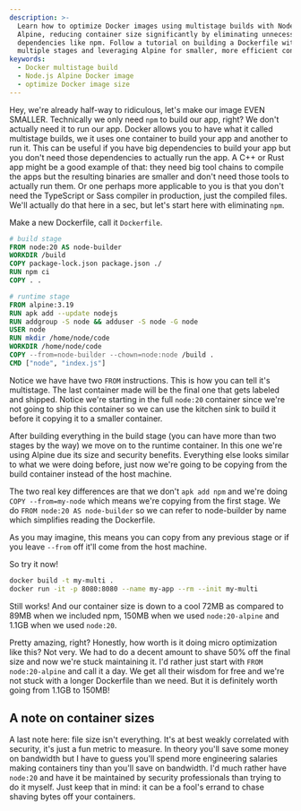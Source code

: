 ```yaml
---
description: >-
  Learn how to optimize Docker images using multistage builds with Node.js and
  Alpine, reducing container size significantly by eliminating unnecessary
  dependencies like npm. Follow a tutorial on building a Dockerfile with
  multiple stages and leveraging Alpine for smaller, more efficient containers.
keywords:
  - Docker multistage build
  - Node.js Alpine Docker image
  - optimize Docker image size
---
```


Hey, we're already half-way to ridiculous, let's make our image EVEN SMALLER. Technically we only need `npm` to build our app, right? We don't actually need it to run our app. Docker allows you to have what it called multistage builds, we it uses one container to build your app and another to run it. This can be useful if you have big dependencies to build your app but you don't need those dependencies to actually run the app. A C++ or Rust app might be a good example of that: they need big tool chains to compile the apps but the resulting binaries are smaller and don't need those tools to actually run them. Or one perhaps more applicable to you is that you don't need the TypeScript or Sass compiler in production, just the compiled files. We'll actually do that here in a sec, but let's start here with eliminating `npm`.

Make a new Dockerfile, call it `Dockerfile`.

```dockerfile
# build stage
FROM node:20 AS node-builder
WORKDIR /build
COPY package-lock.json package.json ./
RUN npm ci
COPY . .

# runtime stage
FROM alpine:3.19
RUN apk add --update nodejs
RUN addgroup -S node && adduser -S node -G node
USER node
RUN mkdir /home/node/code
WORKDIR /home/node/code
COPY --from=node-builder --chown=node:node /build .
CMD ["node", "index.js"]
```

Notice we have have two `FROM` instructions. This is how you can tell it's multistage. The last container made will be the final one that gets labeled and shipped. Notice we're starting in the full `node:20` container since we're not going to ship this container so we can use the kitchen sink to build it before it copying it to a smaller container.

After building everything in the build stage (you can have more than two stages by the way) we move on to the runtime container. In this one we're using Alpine due its size and security benefits. Everything else looks similar to what we were doing before, just now we're going to be copying from the build container instead of the host machine.

The two real key differences are that we don't `apk add npm` and we're doing `COPY --from=my-node` which means we're copying from the first stage. We do `FROM node:20 AS node-builder` so we can refer to node-builder by name which simplifies reading the Dockerfile.

As you may imagine, this means you can copy from any previous stage or if you leave `--from` off it'll come from the host machine.

So try it now!

```bash
docker build -t my-multi .
docker run -it -p 8080:8080 --name my-app --rm --init my-multi
```

Still works! And our container size is down to a cool 72MB as compared to 89MB when we included npm, 150MB when we used `node:20-alpine` and 1.1GB when we used `node:20`.

Pretty amazing, right? Honestly, how worth is it doing micro optimization like this? Not very. We had to do a decent amount to shave 50% off the final size and now we're stuck maintaining it. I'd rather just start with `FROM node:20-alpine` and call it a day. We get all their wisdom for free and we're not stuck with a longer Dockerfile than we need. But it is definitely worth going from 1.1GB to 150MB!

## A note on container sizes

A last note here: file size isn't everything. It's at best weakly correlated with security, it's just a fun metric to measure. In theory you'll save some money on bandwidth but I have to guess you'll spend more engineering salaries making containers tiny than you'll save on bandwidth. I'd much rather have `node:20` and have it be maintained by security professionals than trying to do it myself. Just keep that in mind: it can be a fool's errand to chase shaving bytes off your containers.
